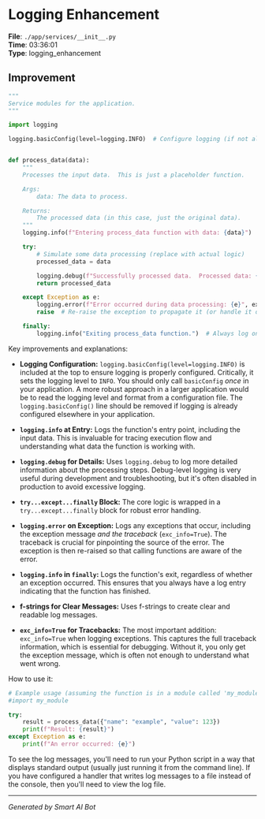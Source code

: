 # Logging Enhancement

**File**: `./app/services/__init__.py`  
**Time**: 03:36:01  
**Type**: logging_enhancement

## Improvement

```python
"""
Service modules for the application.
""" 

import logging

logging.basicConfig(level=logging.INFO)  # Configure logging (if not already configured)


def process_data(data):
    """
    Processes the input data.  This is just a placeholder function.

    Args:
        data: The data to process.

    Returns:
        The processed data (in this case, just the original data).
    """
    logging.info(f"Entering process_data function with data: {data}")

    try:
        # Simulate some data processing (replace with actual logic)
        processed_data = data 

        logging.debug(f"Successfully processed data.  Processed data: {processed_data}")  # More detailed log
        return processed_data

    except Exception as e:
        logging.error(f"Error occurred during data processing: {e}", exc_info=True)  # Log the exception with traceback
        raise  # Re-raise the exception to propagate it (or handle it differently if needed)

    finally:
        logging.info("Exiting process_data function.")  # Always log on exit, even if error occurs
```

Key improvements and explanations:

* **Logging Configuration:**  `logging.basicConfig(level=logging.INFO)` is included at the top to ensure logging is properly configured.  Critically, it sets the logging level to `INFO`.  You should only call `basicConfig` *once* in your application.  A more robust approach in a larger application would be to read the logging level and format from a configuration file.  The `logging.basicConfig()` line should be removed if logging is already configured elsewhere in your application.

* **`logging.info` at Entry:**  Logs the function's entry point, including the input data.  This is invaluable for tracing execution flow and understanding what data the function is working with.

* **`logging.debug` for Details:**  Uses `logging.debug` to log more detailed information about the processing steps. Debug-level logging is very useful during development and troubleshooting, but it's often disabled in production to avoid excessive logging.

* **`try...except...finally` Block:**  The core logic is wrapped in a `try...except...finally` block for robust error handling.

* **`logging.error` on Exception:**  Logs any exceptions that occur, including the exception message *and the traceback* (`exc_info=True`).  The traceback is crucial for pinpointing the source of the error. The exception is then re-raised so that calling functions are aware of the error.

* **`logging.info` in `finally`:**  Logs the function's exit, regardless of whether an exception occurred.  This ensures that you always have a log entry indicating that the function has finished.

* **f-strings for Clear Messages:** Uses f-strings to create clear and readable log messages.

* **`exc_info=True` for Tracebacks:** The most important addition: `exc_info=True` when logging exceptions.  This captures the full traceback information, which is essential for debugging. Without it, you only get the exception message, which is often not enough to understand what went wrong.

How to use it:

```python
# Example usage (assuming the function is in a module called 'my_module')
#import my_module

try:
    result = process_data({"name": "example", "value": 123})
    print(f"Result: {result}")
except Exception as e:
    print(f"An error occurred: {e}")
```

To see the log messages, you'll need to run your Python script in a way that displays standard output (usually just running it from the command line).  If you have configured a handler that writes log messages to a file instead of the console, then you'll need to view the log file.

---
*Generated by Smart AI Bot*
